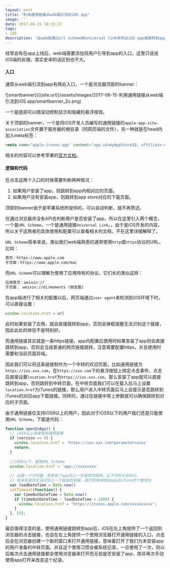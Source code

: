 ```yaml
---
layout: post
title: "利用通用链接从web端引流到iOS app"
image: ''
date: 2017-06-15 10:15:27
tags:
- iOS 
description: '在web端通过url scheme和universal link来呼出iOS app或跳转到app store，实现对app的引流。'
---
```


经常会有在app上线后，web端需要添加将用户引导到app的入口，这里只说说iOS端的处理，其实安卓的话区别也不大。

#### 入口

通常从web端引流到app有两处入口，一个是浏览器顶部的banner：

![smartbanner]({{site.url}}/assets/images/2017-06-15-利用通用链接从web端引流到iOS app/smartbanner_2x.png)

一个是底部可以随滚动控制显示和隐藏的悬浮按钮。

关于顶部的banner，一个是将iOS开发人员编写的通用链接的`apple-app-site-association`文件置于服务器的根目录（同网页端的文件），另一种就是在head内加入meta标签：

```html
<meta name="apple-itunes-app" content="app-id=myAppStoreID, affiliate-data=myAffiliateData, app-argument=myURL">
```

相关的内容可以参考苹果的[官方文档](https://developer.apple.com/library/content/documentation/AppleApplications/Reference/SafariWebContent/PromotingAppswithAppBanners/PromotingAppswithAppBanners.html)。

#### 逻辑和代码

在点击这两个入口的时候需要判断两种情况：

1. 如果用户安装了app，则跳转到app内相对应的页面。
2. 如果用户没有安装app，则跳转到app store对应的下载页面。

顶部的banner由于是苹果系统所提供的，可以自动判断，就不再赘述。

仅通过浏览器并没有API去判断用户是否安装了app，所以在这里引入两个概念，一个是`URL Scheme`，一个是通用链接`Universal Link`。，由于是iOS开发的内容，所以关于这两者的具体使用和配置可以查看相关的文档，不在这里详细解释了。

`URL Scheme`简单来说，类似我们web端熟悉的通常使用`http`或`https`协议的URL，比如：

```xml
首页：https://www.apple.com
子页面：https://www.apple.com/mac
```

而`URL Scheme`可以理解为使用了应用特有的协议，它们长的类似这样：

```xml
应用首页：weixin://
子页面： weixin://di/moments (朋友圈)
```

在app端进行了相关的配置以后，网页端通过`user agent`来检测到iOS环境下时，可以直接设置：

```javascript
window.location.href = url
```

此时如果安装了应用，就会直接跳转到app，否则会弹框提醒无法识别这个链接，因此此处的体验不是特别好。

而通用链接其实就是一条https链接，app内配置后使用时如果安装了app则会直接跳转到app，否则会当成普通的网页链接跳转，注意需要配置https，并且使用时需要和当前页面异域。

因此我们可以将这条链接制作为一个中转的欢迎页面，比如通用链接为`https://ios.xxx.com`，在`https://xxx.com`下的悬浮按钮上绑定点击事件，点击后直接设置`location.href`为`https://ios.xxx.com`，那么安装了app就可以直接跳转到app，否则跳转到中转页面，在中转页面我们可以在载入后马上设置`location.href`为iTunes的链接，那么用户进入中转页面后马上会提示是否跳转到iTunes的对应app下载链接。同样的，通过在链接中带上参数就可以确保跳转到对应的子页面。

由于通用链接仅支持iOS9以上的用户，因此对于iOS9以下的用户我们还是只能使用`URL Scheme`，下面是代码：

```javascript
function openInApp() {
  // iOS9以上直接使用通用链接
  if (version >= 9) {
    window.location.href = 'https://ios.xxx.com?parameter=xxxx'
    return;
  }
  
  //iOS9以下，使用URL Scheme
  window.location.href = 'app://xxxxxxxx' 
  
  // 设置一个计时器，若安装了app则上一步就成功跳转，以下代码不会执行，
  // 若未安装则无法识别上一个抛出的链接，我们则继续抛出app在iTune的下载地址
  var loadDateTime = Date.now()
  setTimeout(function() {
    var timeOutDateTime = Date.now()
    if (timeOutDateTime - loadDateTime < 1000) {
      window.location.href = "https://itunes.apple.com/xxxxxxxxxx";
    }
  }, 25);
}
```

最后值得注意的是，使用通用链接跳转到app后，iOS在左上角提供了一个返回到浏览器的点击链接，也会在右上角提供一个使用浏览器打开通用链接的入口，点击后会在浏览器创建一个新的窗口来打开通用链接，意味着打开了我们为未安装app的用户准备的中转页面。并且这个使用习惯会被系统记录，一旦使用了一次，则以后每次点击通用链接都会使用浏览器来打开而无视是否安装了app，除非再次手动使用app打开来改变这个纪录。